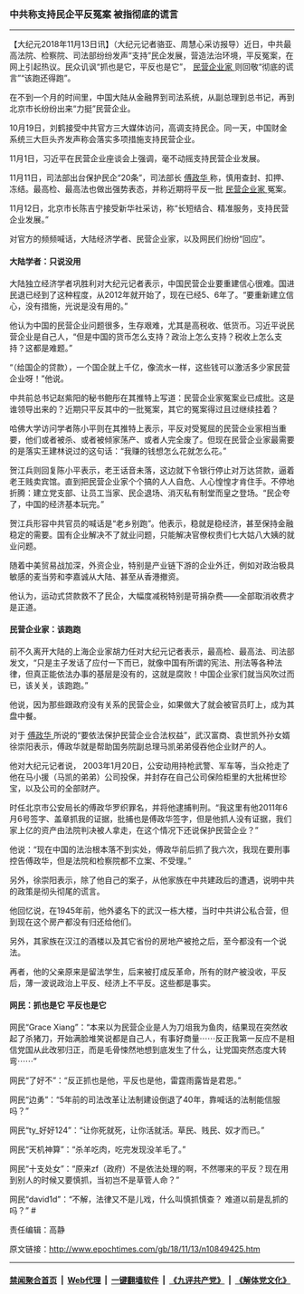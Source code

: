 ### 中共称支持民企平反冤案 被指彻底的谎言
------------------------

<p>
 【大纪元2018年11月13日讯】（大纪元记者骆亚、周慧心采访报导）近日，中共最高法院、检察院、司法部纷纷发声“支持”民企发展，营造法治环境，平反冤案，在网上引起热议。民众讥讽“抓也是它，平反也是它”，
 <a href="http://www.epochtimes.com/gb/tag/%E6%B0%91%E8%90%A5%E4%BC%81%E4%B8%9A%E5%AE%B6.html">
  民营企业家
 </a>
 则回敬“彻底的谎言”“该跑还得跑”。
</p>
<p class="p1">
 <span class="s1">
  在不到一个月的时间里，中国大陆从金融界到司法系统，从副总理到总书记，再到北京市长纷纷出来“力挺”民营企业。
 </span>
</p>
<p class="p1">
 <span class="s1">
  10月19日，刘鹤接受中共官方三大媒体访问，高调支持民企。同一天，中国财金系统三大巨头齐发声称会落实多项措施支持民营企业。
 </span>
</p>
<p class="p1">
 <span class="s1">
  11月1日，习近平在民营企业座谈会上强调，毫不动摇支持民营企业发展。
 </span>
</p>
<p class="p1">
 <span class="s1">
  11月11日，司法部出台保护民企“20条”，司法部长
  <a href="http://www.epochtimes.com/gb/tag/%E5%82%85%E6%94%BF%E5%8D%8E.html">
   傅政华
  </a>
  称，慎用查封、扣押、冻结。最高检、最高法也做出强势表态，并称近期将平反一批
  <a href="http://www.epochtimes.com/gb/tag/%E6%B0%91%E8%90%A5%E4%BC%81%E4%B8%9A%E5%AE%B6.html">
   民营企业家
  </a>
  冤案。
 </span>
</p>
<p class="p1">
 <span class="s1">
  11月12日，北京市长陈吉宁接受新华社采访，称“长短结合、精准服务，支持民营企业发展。”
 </span>
</p>
<p class="p1">
 <span class="s1">
  对官方的频频喊话，大陆经济学者、民营企业家，以及网民们纷纷“回应”。
 </span>
</p>
<h4 class="p1">
 <span class="s1">
  大陆学者：只说没用
 </span>
</h4>
<p class="p1">
 大陆独立经济学者巩胜利对大纪元记者表示，中国民营企业要重建信心很难。国进民退已经到了这种程度，从2012年就开始了，现在已经5、6年了。“要重新建立信心，没有措施，光说是没有用的。”
</p>
<p class="p1">
 <span class="s1">
  他认为中国的民营企业问题很多，生存艰难，尤其是高税收、低货币。习近平说民营企业是自己人，“但是中国的货币怎么支持？政治上怎么支持？税收上怎么支持？这都是难题。”
 </span>
</p>
<p class="p1">
 <span class="s1">
  “（给国企的贷款），一个国企就上千亿，像流水一样，这些钱可以激活多少家民营企业呀！”他说。
 </span>
</p>
<p class="p1">
 <span class="s1">
  中共前总书记赵紫阳的秘书鲍彤在其推特上写道：民营企业家冤案业已成批。这是谁领导出来的？近期只平反其中的一批冤案，其它的冤案得过且过继续挂着？
 </span>
</p>
<p class="p2">
 <span class="s1">
  哈佛大学访问学者陈小平则在其推特上表示，平反对受冤屈的民营企业家相当重要，他们或者被杀、或者被倾家荡产、或者人完全废了。但现在民营企业家最需要的是落实王建林说过的这句话：“我赚的钱想怎么花就怎么花。”
 </span>
</p>
<p class="p2">
 <span class="s1">
  贺江兵则回复陈小平表示，老王话音未落，这边就下令银行停止对万达贷款，逼着老王贱卖宾馆。直到把民营企业家个个搞的人人自危、人心惶惶才肯住手。不停地折腾：建立党支部、让员工当家、民企退场、消灭私有制堂而皇之登场。“民企夸了，中国的经济基本玩完。”
 </span>
</p>
<p class="p2">
 <span class="s1">
  贺江兵形容中共官员的喊话是“老乡别跑”。他表示，稳就是稳经济，甚至保持金融稳定的需要。国有企业解决不了就业问题，只能解决官僚权贵们七大姑八大姨的就业问题。
 </span>
</p>
<p class="p2">
 <span class="s1">
  随着中美贸易战加深，外资企业，特别是产业链下游的企业外迁，例如对政治极具敏感的麦当劳和李嘉诚从大陆、甚至从香港撤资。
 </span>
</p>
<p class="p2">
 <span class="s1">
  他认为，运动式贷款救不了民企，大幅度减税特别是苛捐杂费——全部取消收费才是正道。
 </span>
</p>
<h4 class="p1">
 <span class="s1">
  民营企业家：该跑跑
 </span>
</h4>
<p class="p1">
 <span class="s1">
  前不久离开大陆的上海企业家胡力任对大纪元记者表示，最高检、最高法、司法部发文，“只是主子发话了应付一下而已，就像中国有所谓的宪法、刑法等各种法律，但真正能依法办事的基层是没有的，这就是腐败！中国企业家们就当风吹过而已，该关关，该跑跑。”
 </span>
</p>
<p class="p1">
 <span class="s1">
  他说，因为那些跟政府没有关系的民营企业，如果做大了就会被官员盯上，成为其盘中餐。
 </span>
</p>
<p class="p1">
 <span class="s1">
  对于
  <a href="http://www.epochtimes.com/gb/tag/%E5%82%85%E6%94%BF%E5%8D%8E.html">
   傅政华
  </a>
  所说的“要依法保护民营企业合法权益”，武汉富商、袁世凯外孙女婿徐崇阳表示，傅政华就是帮助国务院副总理马凯弟弟侵吞他企业财产的人。
 </span>
</p>
<p class="p1">
 <span class="s1">
  他对大纪元记者说，
 </span>
 <span class="s1">
  2003年1月20日，公安动用持枪武警、军车等，当众抢走了他在马小援（马凯的弟弟）公司投保，并封存在自己公司保险柜里的大批稀世珍宝，以及公司的全部财产。
 </span>
</p>
<p class="p1">
 <span class="s1">
  时任北京市公安局长的傅政华罗织罪名，并将他逮捕判刑。“我这里有他2011年6月6号签字、盖章抓我的证据，批捕也是傅政华签字，但是他抓人没有证据，我们家上亿的资产由法院判决被人拿走，在这个情况下还说保护民营企业？”
 </span>
</p>
<p class="p1">
 <span class="s1">
  他说：“现在中国的法治根本落不到实处，傅政华前后抓了我六次，我现在要刑事控告傅政华，但是法院和检察院都不立案、不受理。”
 </span>
</p>
<p class="p1">
 <span class="s1">
  另外，徐崇阳表示，除了他自己的案子，从他家族在中共建政后的遭遇，说明中共的政策是彻头彻尾的谎言。
 </span>
</p>
<p class="p1">
 <span class="s1">
  他回忆说，在1945年前，他外婆名下的武汉一栋大楼，当时中共讲公私合营，但到现在这个房产都没有归还给他们。
 </span>
</p>
<p class="p1">
 <span class="s1">
  另外，其家族在汉江的酒楼以及其它省份的房地产被抢之后，至今都没有一个说法。
 </span>
</p>
<p class="p1">
 <span class="s1">
  再者，他的父亲原来是留法学生，后来被打成反革命，所有的财产被没收，平反后，薄一波说政治上平反、经济上不平反。这些都是事实。
 </span>
</p>
<h4 class="p1">
 <span class="s1">
  网民：抓也是它 平反也是它
 </span>
</h4>
<p class="p2">
 <span class="s1">
  网民“Grace Xiang”：“本来以为民营企业是人为刀俎我为鱼肉，结果现在突然收起了杀猪刀，开始满脸堆笑说都是自己人，有事好商量⋯⋯反正我第一反应不是相信党国从此改邪归正，而是毛骨悚然地想到底发生了什么，让党国突然态度大转弯⋯⋯”
 </span>
</p>
<p class="p2">
 <span class="s1">
  网民“了好不”：“反正抓也是他，平反也是他，雷霆雨露皆是君恩。”
 </span>
</p>
<p class="p2">
 <span class="s1">
  网民“边勇”：“5年前的司法改革让法制建设倒退了40年，靠喊话的法制能信服吗？”
 </span>
</p>
<p class="p2">
 <span class="s1">
  网民“ty_好好124”：“让你死就死，让你活就活。草民、贱民、奴才而已。”
 </span>
</p>
<p class="p2">
 <span class="s1">
  网民“天机神算”：“杀羊吃肉，吃完发现没羊毛了。”
 </span>
</p>
<p class="p2">
 <span class="s1">
  网民“十支处女”：“原来zf（政府）不是依法处理的啊，不然哪来的平反？现在用到别人的时候又要慎抓，当初岂不是草菅人命？”
 </span>
</p>
<p class="p2">
 <span class="s1">
  网民“david1d”：“不解，法律又不是儿戏，什么叫慎抓慎查？ 难道以前是乱抓的吗？” #
  <br/>
 </span>
</p>
<p class="p2">
 责任编辑：高静
</p>

原文链接：http://www.epochtimes.com/gb/18/11/13/n10849425.htm


------------------------
#### [禁闻聚合首页](https://github.com/gfw-breaker/banned-news/blob/master/README.md) &nbsp;|&nbsp; [Web代理](https://github.com/gfw-breaker/open-proxy/blob/master/README.md) &nbsp;|&nbsp; [一键翻墙软件](https://github.com/gfw-breaker/nogfw/blob/master/README.md) &nbsp;|&nbsp; [《九评共产党》](https://github.com/gfw-breaker/9ping.md/blob/master/README.md#九评之一评共产党是什么) &nbsp;|&nbsp; [《解体党文化》](https://github.com/gfw-breaker/jtdwh.md/blob/master/README.md#绪论)